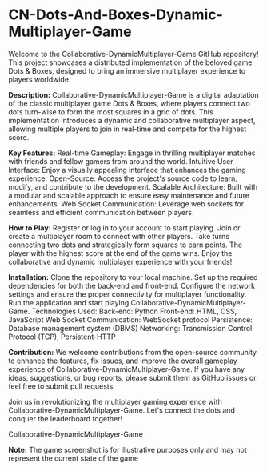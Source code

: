 # CN-Dots-And-Boxes-Dynamic-Multiplayer-Game

Welcome to the Collaborative-DynamicMultiplayer-Game GitHub repository! This project showcases a distributed implementation of the beloved game Dots & Boxes, designed to bring an immersive multiplayer experience to players worldwide.

**Description:**
Collaborative-DynamicMultiplayer-Game is a digital adaptation of the classic multiplayer game Dots & Boxes, where players connect two dots turn-wise to form the most squares in a grid of dots. This implementation introduces a dynamic and collaborative multiplayer aspect, allowing multiple players to join in real-time and compete for the highest score.

**Key Features:**
Real-time Gameplay: Engage in thrilling multiplayer matches with friends and fellow gamers from around the world.
Intuitive User Interface: Enjoy a visually appealing interface that enhances the gaming experience.
Open-Source: Access the project's source code to learn, modify, and contribute to the development.
Scalable Architecture: Built with a modular and scalable approach to ensure easy maintenance and future enhancements.
Web Socket Communication: Leverage web sockets for seamless and efficient communication between players.

**How to Play:**
Register or log in to your account to start playing.
Join or create a multiplayer room to connect with other players.
Take turns connecting two dots and strategically form squares to earn points.
The player with the highest score at the end of the game wins.
Enjoy the collaborative and dynamic multiplayer experience with your friends!

**Installation:**
Clone the repository to your local machine.
Set up the required dependencies for both the back-end and front-end.
Configure the network settings and ensure the proper connectivity for multiplayer functionality.
Run the application and start playing Collaborative-DynamicMultiplayer-Game.
Technologies Used:
Back-end: Python
Front-end: HTML, CSS, JavaScript
Web Socket Communication: WebSocket protocol
Persistence: Database management system (DBMS)
Networking: Transmission Control Protocol (TCP), Persistent-HTTP

**Contribution:**
We welcome contributions from the open-source community to enhance the features, fix issues, and improve the overall gameplay experience of Collaborative-DynamicMultiplayer-Game. If you have any ideas, suggestions, or bug reports, please submit them as GitHub issues or feel free to submit pull requests.

Join us in revolutionizing the multiplayer gaming experience with Collaborative-DynamicMultiplayer-Game. Let's connect the dots and conquer the leaderboard together!

Collaborative-DynamicMultiplayer-Game

**Note:** The game screenshot is for illustrative purposes only and may not represent the current state of the game
